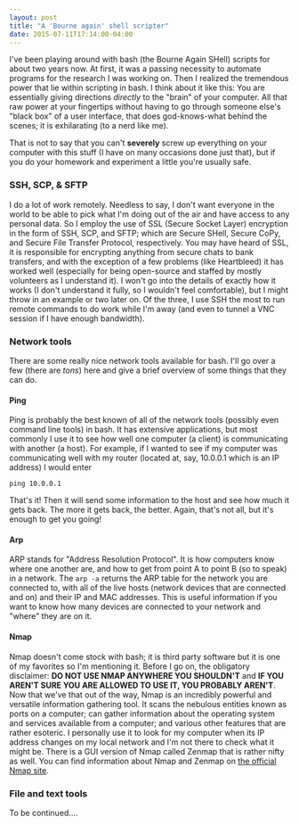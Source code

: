 ```yaml
---
layout: post
title: "A 'Bourne again' shell scripter"
date: 2015-07-11T17:14:00-04:00
---
```


I've been playing around with bash (the Bourne Again SHell) scripts for about two years now. At first, it was a passing necessity to automate programs for the research I was working on. Then I realized the tremendous power that lie within scripting in bash. I think about it like this: You are essentially giving directions *directly* to the "brain" of your computer. All that raw power at your fingertips without having to go through someone else's "black box" of a user interface, that does god-knows-what behind the scenes; it is exhilarating (to a nerd like me). 

That is not to say that you can't **severely** screw up everything on your computer with this stuff (I have on many occasions done just that), but if you do your homework and experiment a little you're usually safe. 

### SSH, SCP, & SFTP

I do a lot of work remotely. Needless to say, I don't want everyone in the world to be able to pick what I'm doing out of the air and have access to any personal data. So I employ the use of SSL (Secure Socket Layer) encryption in the form of SSH, SCP, and SFTP; which are Secure SHell, Secure CoPy, and Secure File Transfer Protocol, respectively. You may have heard of SSL, it is responsible for encrypting anything from secure chats to bank transfers, and with the exception of a few problems (like Heartbleed) it has worked well (especially for being open-source and staffed by mostly volunteers as I understand it). I won't go into the details of exactly how it works (I don't understand it fully, so I wouldn't feel comfortable), but I might throw in an example or two later on. Of the three, I use SSH the most to run remote commands to do work while I'm away (and even to tunnel a VNC session if I have enough bandwidth). 

### Network tools

There are some really nice network tools available for bash. I'll go over a few (there are *tons*) here and give a brief overview of some things that they can do. 

#### Ping

Ping is probably the best known of all of the network tools (possibly even command line tools) in bash. It has extensive applications, but most commonly I use it to see how well one computer (a client) is communicating with another (a host). For example, if I wanted to see if my computer was communicating well with my router (located at, say, 10.0.0.1 which is an IP address) I would enter

    ping 10.0.0.1

That's it! Then it will send some information to the host and see how much it gets back. The more it gets back, the better. Again, that's not all, but it's enough to get you going!

#### Arp

ARP stands for "Address Resolution Protocol". It is how computers know where one another are, and how to get from point A to point B (so to speak) in a network. The `arp -a` returns the ARP table for the network you are connected to, with all of the live hosts (network devices that are connected and on) and their IP and MAC addresses. This is useful information if you want to know how many devices are connected to your network and "where" they are on it. 

#### Nmap 

Nmap doesn't come stock with bash; it is third party software but it is one of my favorites so I'm mentioning it. Before I go on, the obligatory disclaimer: **DO NOT USE NMAP ANYWHERE YOU SHOULDN'T** and **IF YOU AREN'T SURE YOU ARE ALLOWED TO USE IT, YOU PROBABLY AREN'T**. Now that we've that out of the way, Nmap is an incredibly powerful and versatile information gathering tool. It scans the nebulous entities known as ports on a computer; can gather information about the operating system and services available from a computer; and various other features that are rather esoteric. I personally use it to look for my computer when its IP address changes on my local network and I'm not there to check what it might be. There is a GUI version of Nmap called Zenmap that is rather nifty as well. You can find information about Nmap and Zenmap on [the official Nmap site](https://nmap.org).

### File and text tools

To be continued....
